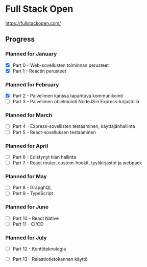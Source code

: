 # Full Stack Open

https://fullstackopen.com/

## Progress

### Planned for January

- [x] Part 0 - Web-sovellusten toiminnan perusteet
- [x] Part 1 - Reactin perusteet

### Planned for February

- [x] Part 2 - Palvelimen kanssa tapahtuva kommunikointi
- [ ] Part 3 - Palvelimen ohjelmointi NodeJS:n Express-kirjastolla

### Planned for March

- [ ] Part 4 - Express-sovellisten testaaminen, käyttäjänhallinta
- [ ] Part 5 - React-sovelluksen testaaminen

### Planned for April

- [ ] Part 6 - Edistynyt tilan hallinta
- [ ] Part 7 - React router, custom-hookit, tyylikirjastot ja webpack

### Planned for May

- [ ] Part 8 - GrapghQL
- [ ] Part 9 - TypeScript

### Planned for June

- [ ] Part 10 - React Native
- [ ] Part 11 - CI/CD

### Planned for July

- [ ] Part 12 - Konttiteknologia
- [ ] Part 13 - Relaatiotietokannan käyttö

